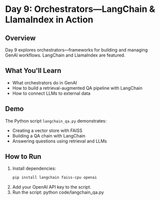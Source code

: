 # Day 9: Orchestrators—LangChain & LlamaIndex in Action

## Overview
Day 9 explores orchestrators—frameworks for building and managing GenAI workflows. LangChain and LlamaIndex are featured.

## What You'll Learn
- What orchestrators do in GenAI
- How to build a retrieval-augmented QA pipeline with LangChain
- How to connect LLMs to external data

## Demo
The Python script `langchain_qa.py` demonstrates:
- Creating a vector store with FAISS
- Building a QA chain with LangChain
- Answering questions using retrieval and LLMs

## How to Run
1. Install dependencies:
   ```bash
   pip install langchain faiss-cpu openai
2. Add your OpenAI API key to the script.
3. Run the script:
python code/langchain_qa.py
